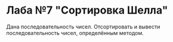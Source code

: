 # Лаба №7 "Сортировка Шелла"
Дана последовательность чисел. Отсортировать и вывести последовательность чисел, определённым методом.
